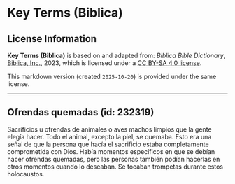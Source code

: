 # Key Terms (Biblica)

## License Information

**Key Terms (Biblica)** is based on and adapted from: _Biblica Bible Dictionary_, [Biblica, Inc.](https://www.biblica.com/), 2023, which is licensed under a [CC BY-SA 4.0 license](https://creativecommons.org/licenses/by-sa/4.0/legalcode.en).

This markdown version (created `2025-10-20`) is provided under the same license.



--------------------------------

## Ofrendas quemadas (id: 232319)

Sacrificios u ofrendas de animales o aves machos limpios que la gente elegía hacer. Todo el animal, excepto la piel, se quemaba. Esto era una señal de que la persona que hacía el sacrificio estaba completamente comprometida con Dios. Había momentos específicos en que se debían hacer ofrendas quemadas, pero las personas también podían hacerlas en otros momentos cuando lo deseaban. Se tocaban trompetas durante estos holocaustos.


